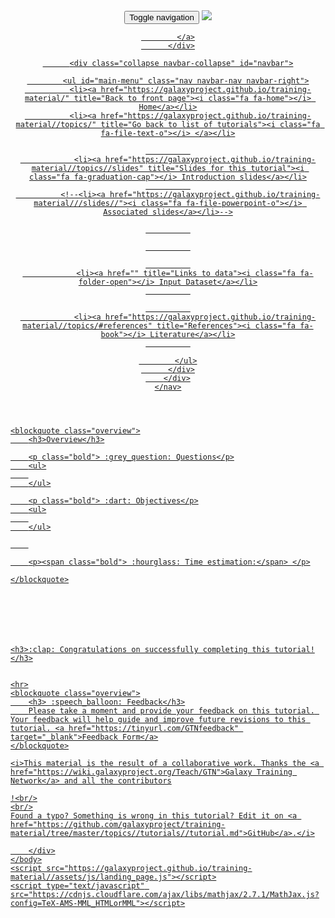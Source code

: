 <!doctype html>
<html>
    <head>
        <meta charset="utf-8">
        <meta http-equiv="X-UA-Compatible" content="chrome=1">
        <title>Galaxy Training!</title>
        <link media="all" href="https://netdna.bootstrapcdn.com/bootstrap/3.2.0/css/bootstrap.min.css" rel="stylesheet">
        <link rel="stylesheet" href="https://galaxyproject.github.io/training-material//assets/css/landing_page.css">
        <link rel="stylesheet" href="https://galaxyproject.github.io/training-material//assets/css/tutorial.css">
        <link rel="stylesheet" href="https://galaxyproject.github.io/training-material//assets/css/font-awesome.css">
        <link rel="stylesheet" href="https://galaxyproject.github.io/training-material//assets/css/syntax_highlighting.css">
        <meta name="viewport" content="width=device-width">
    </head>
    <body>
        <div class="wrapper">
            


<header>
    <nav class="navbar navbar-default navbar-fixed-top" role="navigation">
        <div class="container-fluid">
          <div class="navbar-header">
            <button type="button" class="navbar-toggle" data-toggle="collapse" data-target="#navbar">
              <span class="sr-only">Toggle navigation</span>
              <span class="icon-bar"></span>
              <span class="icon-bar"></span>
              <span class="icon-bar"></span>
              <span class="icon-bar"></span>
              <span class="icon-bar"></span>
              <span class="icon-bar"></span>
            </button>
            <a id="site-title" class="navbar-brand" href="https://wiki.galaxyproject.org/Teach/GTN">
              <img class="pull-left img-responsive" src="https://galaxyproject.github.io/training-material///assets/images/GTN.png">
            </a>
            <a id="site-title" class="navbar-brand name-holder" href="https://galaxyproject.github.io/training-material//topics//tutorials//tutorial.html">
              
            </a>
          </div>

          <div class="collapse navbar-collapse" id="navbar">

            <ul id="main-menu" class="nav navbar-nav navbar-right">
              <li><a href="https://galaxyproject.github.io/training-material/" title="Back to front page"><i class="fa fa-home"></i> Home</a></li>
              <li><a href="https://galaxyproject.github.io/training-material//topics/" title="Go back to list of tutorials"><i class="fa fa-file-text-o"></i> </a></li>

              
                <li><a href="https://galaxyproject.github.io/training-material//topics//slides" title="Slides for this tutorial"><i class="fa fa-graduation-cap"></i> Introduction slides</a></li>
              
              <!--<li><a href="https://galaxyproject.github.io/training-material///slides//"><i class="fa fa-file-powerpoint-o"></i> Associated slides</a></li>-->

              

              

              
                <li><a href="" title="Links to data"><i class="fa fa-folder-open"></i> Input Dataset</a></li>
              

              
                <li><a href="https://galaxyproject.github.io/training-material//topics/#references" title="References"><i class="fa fa-book"></i> Literature</a></li>
              

            </ul>
          </div>
        </div>
    </nav>
</header>

<section class="tutorial">
    <h1></h1>

    <blockquote class="overview">
        <h3>Overview</h3>

        <p class="bold"> :grey_question: Questions</p>
        <ul>
        
        </ul>

        <p class="bold"> :dart: Objectives</p>
        <ul>
        
        </ul>

        

        <p><span class="bold"> :hourglass: Time estimation:</span> </p>

    </blockquote>



    

    

    <h3>:clap: Congratulations on successfully completing this tutorial!</h3>


    <hr>
    <blockquote class="overview">
        <h3> :speech_balloon: Feedback</h3>
        Please take a moment and provide your feedback on this tutorial. Your feedback will help guide and improve future revisions to this tutorial. <a href="https://tinyurl.com/GTNfeedback" target="_blank">Feedback Form</a>
    </blockquote>

    <i>This material is the result of a collaborative work. Thanks the <a href="https://wiki.galaxyproject.org/Teach/GTN">Galaxy Training Network</a> and all the contributors
    
    !<br/>
    <br/>
    Found a typo? Something is wrong in this tutorial? Edit it on <a href="https://github.com/galaxyproject/training-material/tree/master/topics//tutorials//tutorial.md">GitHub</a>.</i>
</section>

        </div>
    </body>
    <script src="https://galaxyproject.github.io/training-material//assets/js/landing_page.js"></script>
    <script type="text/javascript" src="https://cdnjs.cloudflare.com/ajax/libs/mathjax/2.7.1/MathJax.js?config=TeX-AMS-MML_HTMLorMML"></script>
</html>

